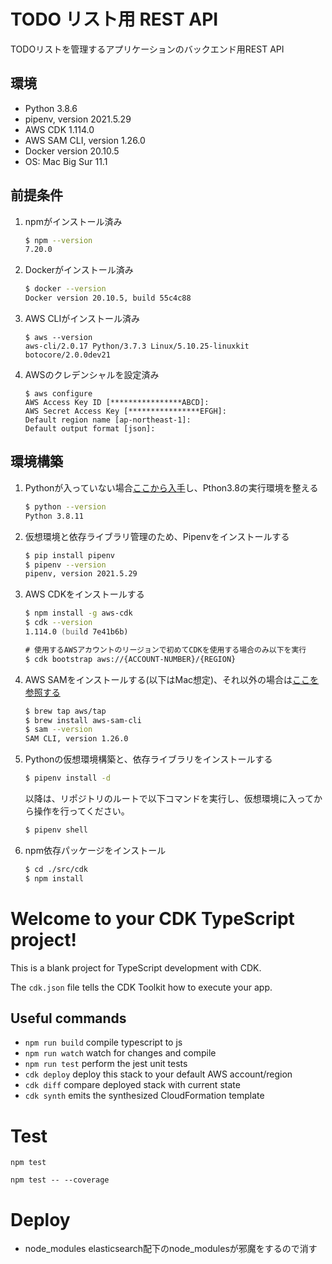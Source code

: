 # TODO リスト用 REST API
TODOリストを管理するアプリケーションのバックエンド用REST API

## 環境
- Python 3.8.6
- pipenv, version 2021.5.29
- AWS CDK 1.114.0 
- AWS SAM CLI, version 1.26.0
- Docker version 20.10.5
- OS: Mac Big Sur 11.1

## 前提条件
1. npmがインストール済み
    ```zsh
    $ npm --version
    7.20.0
    ```
2. Dockerがインストール済み
    ```zsh
    $ docker --version
    Docker version 20.10.5, build 55c4c88
    ```
3. AWS CLIがインストール済み
    ```
    $ aws --version
    aws-cli/2.0.17 Python/3.7.3 Linux/5.10.25-linuxkit botocore/2.0.0dev21
    ```
4. AWSのクレデンシャルを設定済み
    ```
    $ aws configure
    AWS Access Key ID [****************ABCD]: 
    AWS Secret Access Key [****************EFGH]: 
    Default region name [ap-northeast-1]: 
    Default output format [json]: 
    ```
## 環境構築
1. Pythonが入っていない場合[ここから入手](https://www.python.org/downloads/)し、Pthon3.8の実行環境を整える
    ```zsh
    $ python --version
    Python 3.8.11
    ```
1. 仮想環境と依存ライブラリ管理のため、Pipenvをインストールする
    ```zsh
    $ pip install pipenv
    $ pipenv --version
    pipenv, version 2021.5.29
    ```
1. AWS CDKをインストールする
    ```zsh
    $ npm install -g aws-cdk
    $ cdk --version
    1.114.0 (build 7e41b6b)

    # 使用するAWSアカウントのリージョンで初めてCDKを使用する場合のみ以下を実行
    $ cdk bootstrap aws://{ACCOUNT-NUMBER}/{REGION}
    ```
1. AWS SAMをインストールする(以下はMac想定)、それ以外の場合は[ここを参照する](https://docs.aws.amazon.com/ja_jp/serverless-application-model/latest/developerguide/serverless-sam-cli-install.html)
    ```zsh
    $ brew tap aws/tap
    $ brew install aws-sam-cli
    $ sam --version
    SAM CLI, version 1.26.0
    ```

1. Pythonの仮想環境構築と、依存ライブラリをインストールする
    ```zsh
    $ pipenv install -d
    ```
  
    以降は、リポジトリのルートで以下コマンドを実行し、仮想環境に入ってから操作を行ってください。  
    ```zsh
    $ pipenv shell
    ```
1. npm依存パッケージをインストール
    ```zsh
    $ cd ./src/cdk
    $ npm install
    ```

# Welcome to your CDK TypeScript project!

This is a blank project for TypeScript development with CDK.

The `cdk.json` file tells the CDK Toolkit how to execute your app.

## Useful commands

 * `npm run build`   compile typescript to js
 * `npm run watch`   watch for changes and compile
 * `npm run test`    perform the jest unit tests
 * `cdk deploy`      deploy this stack to your default AWS account/region
 * `cdk diff`        compare deployed stack with current state
 * `cdk synth`       emits the synthesized CloudFormation template

# Test
```
npm test

npm test -- --coverage
```

# Deploy
- node_modules elasticsearch配下のnode_modulesが邪魔をするので消す

